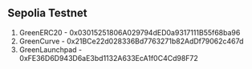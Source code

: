 ## Sepolia Testnet
1. GreenERC20 - 0x03015251806A029794dED0a9317111B55f68ba96
2. GreenCurve - 0x21BCe22d028336Bd7763271b82AdDf79062c467d
3. GreenLaunchpad - 0xFE36D6D943D6aE3bd1132A633EcA1f0C4Cd98F72